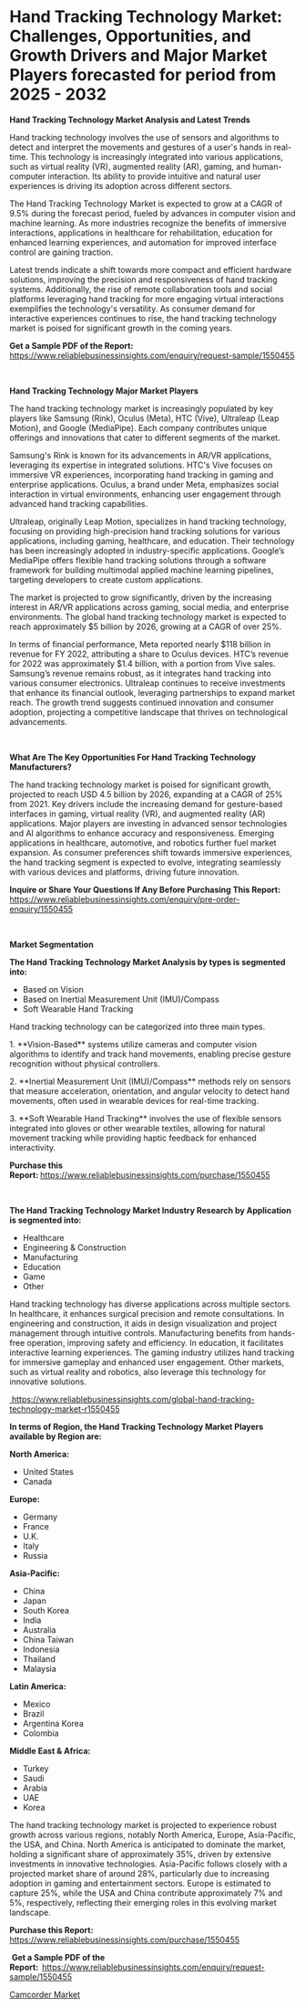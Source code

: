<p><h1>Hand Tracking Technology Market: Challenges, Opportunities, and Growth Drivers and Major Market Players forecasted for period from 2025 - 2032</h1></p><p><strong>Hand Tracking Technology Market Analysis and Latest Trends</strong></p>
<p><p>Hand tracking technology involves the use of sensors and algorithms to detect and interpret the movements and gestures of a user's hands in real-time. This technology is increasingly integrated into various applications, such as virtual reality (VR), augmented reality (AR), gaming, and human-computer interaction. Its ability to provide intuitive and natural user experiences is driving its adoption across different sectors.</p><p>The Hand Tracking Technology Market is expected to grow at a CAGR of 9.5% during the forecast period, fueled by advances in computer vision and machine learning. As more industries recognize the benefits of immersive interactions, applications in healthcare for rehabilitation, education for enhanced learning experiences, and automation for improved interface control are gaining traction. </p><p>Latest trends indicate a shift towards more compact and efficient hardware solutions, improving the precision and responsiveness of hand tracking systems. Additionally, the rise of remote collaboration tools and social platforms leveraging hand tracking for more engaging virtual interactions exemplifies the technology's versatility. As consumer demand for interactive experiences continues to rise, the hand tracking technology market is poised for significant growth in the coming years.</p></p>
<p><strong>Get a Sample PDF of the Report:&nbsp;</strong> <a href="https://www.reliablebusinessinsights.com/enquiry/request-sample/1550455?utm_campaign=2302&utm_medium=2&utm_source=Github&utm_content=ia&utm_term=06042025&utm_id=hand-tracking-technology">https://www.reliablebusinessinsights.com/enquiry/request-sample/1550455</a></p>
<p>&nbsp;</p>
<p><strong>Hand Tracking Technology Major Market Players</strong></p>
<p><p>The hand tracking technology market is increasingly populated by key players like Samsung (Rink), Oculus (Meta), HTC (Vive), Ultraleap (Leap Motion), and Google (MediaPipe). Each company contributes unique offerings and innovations that cater to different segments of the market.</p><p>Samsung's Rink is known for its advancements in AR/VR applications, leveraging its expertise in integrated solutions. HTC's Vive focuses on immersive VR experiences, incorporating hand tracking in gaming and enterprise applications. Oculus, a brand under Meta, emphasizes social interaction in virtual environments, enhancing user engagement through advanced hand tracking capabilities.</p><p>Ultraleap, originally Leap Motion, specializes in hand tracking technology, focusing on providing high-precision hand tracking solutions for various applications, including gaming, healthcare, and education. Their technology has been increasingly adopted in industry-specific applications. Google’s MediaPipe offers flexible hand tracking solutions through a software framework for building multimodal applied machine learning pipelines, targeting developers to create custom applications.</p><p>The market is projected to grow significantly, driven by the increasing interest in AR/VR applications across gaming, social media, and enterprise environments. The global hand tracking technology market is expected to reach approximately $5 billion by 2026, growing at a CAGR of over 25%.</p><p>In terms of financial performance, Meta reported nearly $118 billion in revenue for FY 2022, attributing a share to Oculus devices. HTC’s revenue for 2022 was approximately $1.4 billion, with a portion from Vive sales. Samsung’s revenue remains robust, as it integrates hand tracking into various consumer electronics. Ultraleap continues to receive investments that enhance its financial outlook, leveraging partnerships to expand market reach. The growth trend suggests continued innovation and consumer adoption, projecting a competitive landscape that thrives on technological advancements.</p></p>
<p>&nbsp;</p>
<p><strong>What Are The Key Opportunities For Hand Tracking Technology Manufacturers?</strong></p>
<p><p>The hand tracking technology market is poised for significant growth, projected to reach USD 4.5 billion by 2026, expanding at a CAGR of 25% from 2021. Key drivers include the increasing demand for gesture-based interfaces in gaming, virtual reality (VR), and augmented reality (AR) applications. Major players are investing in advanced sensor technologies and AI algorithms to enhance accuracy and responsiveness. Emerging applications in healthcare, automotive, and robotics further fuel market expansion. As consumer preferences shift towards immersive experiences, the hand tracking segment is expected to evolve, integrating seamlessly with various devices and platforms, driving future innovation.</p></p>
<p><strong>Inquire or Share Your Questions If Any Before Purchasing This Report:</strong> <a href="https://www.reliablebusinessinsights.com/enquiry/pre-order-enquiry/1550455?utm_campaign=2302&utm_medium=2&utm_source=Github&utm_content=ia&utm_term=06042025&utm_id=hand-tracking-technology">https://www.reliablebusinessinsights.com/enquiry/pre-order-enquiry/1550455</a></p>
<p>&nbsp;</p>
<p><strong>Market Segmentation</strong></p>
<p><strong>The Hand Tracking Technology Market Analysis by types is segmented into:</strong></p>
<p><ul><li>Based on Vision</li><li>Based on Inertial Measurement Unit (IMU)/Compass</li><li>Soft Wearable Hand Tracking</li></ul></p>
<p><p>Hand tracking technology can be categorized into three main types. </p><p>1. **Vision-Based** systems utilize cameras and computer vision algorithms to identify and track hand movements, enabling precise gesture recognition without physical controllers.</p><p>2. **Inertial Measurement Unit (IMU)/Compass** methods rely on sensors that measure acceleration, orientation, and angular velocity to detect hand movements, often used in wearable devices for real-time tracking.</p><p>3. **Soft Wearable Hand Tracking** involves the use of flexible sensors integrated into gloves or other wearable textiles, allowing for natural movement tracking while providing haptic feedback for enhanced interactivity.</p></p>
<p><strong>Purchase this Report:&nbsp;</strong><a href="https://www.reliablebusinessinsights.com/purchase/1550455?utm_campaign=2302&utm_medium=2&utm_source=Github&utm_content=ia&utm_term=06042025&utm_id=hand-tracking-technology">https://www.reliablebusinessinsights.com/purchase/1550455</a></p>
<p>&nbsp;</p>
<p><strong>The Hand Tracking Technology Market Industry Research by Application is segmented into:</strong></p>
<p><ul><li>Healthcare</li><li>Engineering & Construction</li><li>Manufacturing</li><li>Education</li><li>Game</li><li>Other</li></ul></p>
<p><p>Hand tracking technology has diverse applications across multiple sectors. In healthcare, it enhances surgical precision and remote consultations. In engineering and construction, it aids in design visualization and project management through intuitive controls. Manufacturing benefits from hands-free operation, improving safety and efficiency. In education, it facilitates interactive learning experiences. The gaming industry utilizes hand tracking for immersive gameplay and enhanced user engagement. Other markets, such as virtual reality and robotics, also leverage this technology for innovative solutions.</p></p>
<p><a href="https://www.reliablebusinessinsights.com/global-hand-tracking-technology-market-r1550455?utm_campaign=2302&utm_medium=2&utm_source=Github&utm_content=ia&utm_term=06042025&utm_id=hand-tracking-technology">&nbsp;https://www.reliablebusinessinsights.com/global-hand-tracking-technology-market-r1550455</a></p>
<p><strong>In terms of Region, the Hand Tracking Technology Market Players available by Region are:</strong></p>
<p>
    <p> <strong> North America: </strong>
        <ul>
            <li>United States</li>
            <li>Canada</li>
        </ul>
        </p> 
    <p> <strong> Europe: </strong>
        <ul>
            <li>Germany</li>
            <li>France</li>
            <li>U.K.</li>
            <li>Italy</li>
            <li>Russia</li>
        </ul>
        </p> 
    <p> <strong> Asia-Pacific: </strong>
        <ul>
            <li>China</li>
            <li>Japan</li>
            <li>South Korea</li>
            <li>India</li>
            <li>Australia</li>
            <li>China Taiwan</li>
            <li>Indonesia</li>
            <li>Thailand</li>
            <li>Malaysia</li>
        </ul>
        </p> 
    <p> <strong> Latin America: </strong>
        <ul>
            <li>Mexico</li>
            <li>Brazil</li>
            <li>Argentina Korea</li>
            <li>Colombia</li>
        </ul>
        </p> 
    <p> <strong> Middle East & Africa: </strong>
        <ul>
            <li>Turkey</li>
            <li>Saudi</li>
            <li>Arabia</li>
            <li>UAE</li>
            <li>Korea</li>
        </ul>
    </p>
    </p>
<p><p>The hand tracking technology market is projected to experience robust growth across various regions, notably North America, Europe, Asia-Pacific, the USA, and China. North America is anticipated to dominate the market, holding a significant share of approximately 35%, driven by extensive investments in innovative technologies. Asia-Pacific follows closely with a projected market share of around 28%, particularly due to increasing adoption in gaming and entertainment sectors. Europe is estimated to capture 25%, while the USA and China contribute approximately 7% and 5%, respectively, reflecting their emerging roles in this evolving market landscape.</p></p>
<p><strong>Purchase this Report: </strong><a href="https://www.reliablebusinessinsights.com/purchase/1550455?utm_campaign=2302&utm_medium=2&utm_source=Github&utm_content=ia&utm_term=06042025&utm_id=hand-tracking-technology">https://www.reliablebusinessinsights.com/purchase/1550455</a></p>
<p>&nbsp;<strong>Get a Sample PDF of the Report:&nbsp;&nbsp;</strong><a href="https://www.reliablebusinessinsights.com/enquiry/request-sample/1550455?utm_campaign=2302&utm_medium=2&utm_source=Github&utm_content=ia&utm_term=06042025&utm_id=hand-tracking-technology">https://www.reliablebusinessinsights.com/enquiry/request-sample/1550455</a></p>
<p><strong></strong></p>
<p><p><a href="https://github.com/NarcisoFerry/Market-Research-Report-List-2/blob/main/camcorder-market.md?utm_campaign=2302&utm_medium=2&utm_source=Github&utm_content=ia&utm_term=06042025&utm_id=hand-tracking-technology">Camcorder Market</a></p></p>